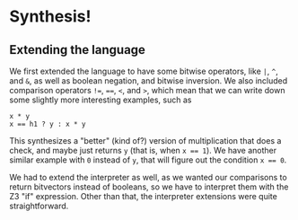 # Synthesis!

## Extending the language
We first extended the language to have some bitwise operators, like `|`, `^`,
and `&`, as well as boolean negation, and bitwise inversion. We also included
comparison operators `!=`, `==`, `<`, and `>`, which mean that we can write down
some slightly more interesting examples, such as
```
x * y
x == h1 ? y : x * y
```
This synthesizes a "better" (kind of?) version of multiplication that does a
check, and maybe just returns `y` (that is, when `x == 1`). We have another
similar example with `0` instead of `y`, that will figure out the condition
`x == 0`.

We had to extend the interpreter as well, as we wanted our comparisons to return
bitvectors instead of booleans, so we have to interpret them with the Z3 "if"
expression. Other than that, the interpreter extensions were quite straightforward.
